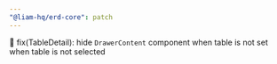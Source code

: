 ```yaml
---
"@liam-hq/erd-core": patch
---
```


🐛 fix(TableDetail): hide `DrawerContent` component when table is not set when table is not selected
